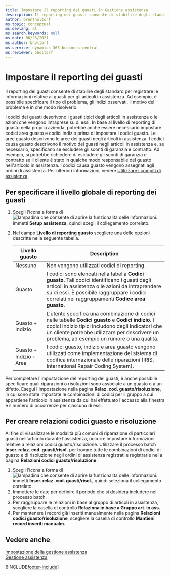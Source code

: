 ```yaml
---
title: Impostare il reporting dei guasti in Gestione assistenza
description: Il reporting dei guasti consente di stabilire degli standard per registrare le informazioni relative ai guasti per gli articoli in assistenza con codici guasto e altro.
author: brentholtorf
ms.topic: conceptual
ms.devlang: al
ms.search.keywords: null
ms.date: 06/23/2021
ms.author: bholtorf
ms.service: dynamics-365-business-central
ms.reviewer: bholtorf
---
```


# <a name="set-up-fault-reporting"></a>Impostare il reporting dei guasti
Il reporting dei guasti consente di stabilire degli standard per registrare le informazioni relative ai guasti per gli articoli in assistenza. Ad esempio, è possibile specificare il tipo di problema, gli indizi osservati, il motivo del problema e in che modo risolverlo.  

I codici dei guasti descrivono i guasti tipici degli articoli in assistenza o le azioni che vengono intraprese su di essi. In base al livello di reporting di guasto nella propria azienda, potrebbe anche essere necessario impostare codici area guasto e codici indizio prima di impostare i codici guasto. Le aree guasto descrivono le aree dei guasti negli articoli in assistenza. I codici causa guasto descrivono il motivo dei guasti negli articoli in assistenza e, se necessario, specificano se escludere gli sconti di garanzia e contratto. Ad esempio, si potrebbe richiedere di escludere gli sconti di garanzia e contratto se il cliente è stato in qualche modo responsabile del guasto nell'articolo in assistenza. I codici causa guasto vengono assegnati agli ordini di assistenza. Per ulteriori informazioni, vedere [Utilizzare i compiti di assistenza](service-how-to-work-on-service-tasks.md).  

## <a name="to-specify-the-overall-level-of-fault-reporting"></a>Per specificare il livello globale di reporting dei guasti
1. Scegli l'icona a forma di ![lampadina che consente di aprire la funzionalità delle informazioni.](media/ui-search/search_small.png "Informazioni sull'operazione che si desidera eseguire") immetti **Setup assistenza**, quindi scegli il collegamento correlato.
2. Nel campo **Livello di reporting guasto** scegliere una delle opzioni descritte nella seguente tabella.  

    |**Livello guasto**|**Description**|  
    |------------|-------------|  
    |Nessuno | Non vengono utilizzati codici di reporting.|  
    |Guasto | I codici sono elencati nella tabella **Codici guasto**. Tali codici identificano i guasti degli articoli in assistenza o le azioni da intraprendere su di essi. È possibile raggruppare i codici correlati nei raggruppamenti **Codice area guasto**.|  
    |Guasto + Indizio | L'utente specifica una combinazione di codici nelle tabelle **Codici guasto** e **Codici indizio**. I codici indizio tipici includono degli indicatori che un cliente potrebbe utilizzare per descrivere un problema, ad esempio un rumore o una qualità.|  
    |Guasto + Indizio + Area | I codici guasto, indizio e area guasto vengono utilizzati come implementazione del sistema di codifica internazionale delle riparazioni (IRIS, International Repair Coding System).|  

Per completare l'impostazione del reporting dei guasti, è anche possibile specificare quali riparazioni o risoluzioni sono associate a un guasto o a un difetto. Esegui l'impostazione nella pagina **Relaz. cod. guasto/risoluzione**, in cui sono state impostate le combinazioni di codici per il gruppo a cui appartiene l'articolo in assistenza da cui hai effettuato l'accesso alla finestra e il numero di occorrenze per ciascuno di essi.

## <a name="to-create-fault-and-resolution-code-relationships"></a>Per creare relazioni codici guasto e risoluzione
<!--this needs to go in a working with topic-->
 Al fine di visualizzare le modalità più comuni di riparazione di particolari guasti nell'articolo durante l'assistenza, occorre impostare informazioni relative a relazioni codici guasto/risoluzione. Utilizzare il processo batch **Inser. relaz. cod. guasti/risol.** per trovare tutte le combinazioni di codici di guasto e di risoluzione negli ordini di assistenza registrati e registrarle nella pagina **Relazioni codici guasto/risoluzione**.

1. Scegli l'icona a forma di ![lampadina che consente di aprire la funzionalità delle informazioni.](media/ui-search/search_small.png "Informazioni sull'operazione che si desidera eseguire") immetti **Inser. relaz. cod. guasti/risol.**, quindi seleziona il collegamento correlato.  
2. Immettere le date per definire il periodo che si desidera includere nel processo batch.  
3. Per raggruppare le relazioni in base al gruppo di articoli in assistenza, scegliere la casella di controllo **Relaziona in base a Gruppo art. in ass.**.  
4. Per mantenere i record già inseriti manualmente nella pagina **Relazioni codici guasto/risoluzione**, scegliere la casella di controllo **Mantieni record inseriti manualm.**  

## <a name="see-also"></a>Vedere anche
[Impostazione della gestione assistenza](service-setup-service.md)  
[Gestione assistenza](service-service.md)  


[!INCLUDE[footer-include](includes/footer-banner.md)]
